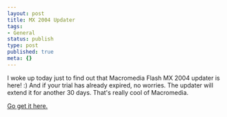 ```yaml
---
layout: post
title: MX 2004 Updater
tags:
- General
status: publish
type: post
published: true
meta: {}
---
```

I woke up today just to find out that Macromedia Flash MX 2004 updater is here! :)
And if your trial has already expired, no worries. The updater will extend it for another 30 days. That's really cool of Macromedia.

<a href="http://www.macromedia.com/support/flash/downloads.html">Go get it here.</a>
